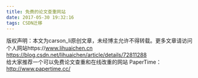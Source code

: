 ```yaml
---
title: 免费的论文查重网站
date: 2017-05-30 19:32:16
tags: CSDN迁移
---
```

 版权声明：本文为carson_li原创文章，未经博主允许不得转载。更多文章请访问个人网站https://www.lihuaichen.cn https://blog.csdn.net/lihuaichen/article/details/72811288   
  给大家推荐一个可以免费论文查重和在线改重的网站 PaperTime：http://www.papertime.cc/    
 